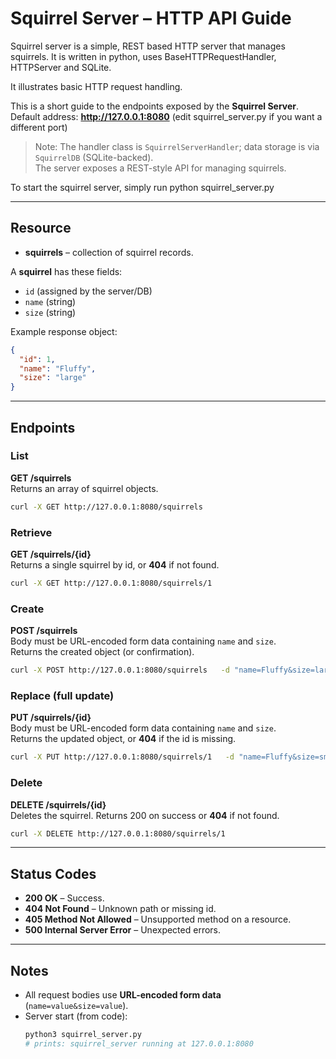 # Squirrel Server – HTTP API Guide
Squirrel server is a simple, REST based HTTP server that manages squirrels. It is written
in python, uses BaseHTTPRequestHandler, HTTPServer and SQLite.

It illustrates basic HTTP request handling.


This is a short guide to the endpoints exposed by the **Squirrel Server**.  
Default address: **http://127.0.0.1:8080** (edit squirrel_server.py if you want a different port)

> Note: The handler class is `SquirrelServerHandler`; data storage is via `SquirrelDB` (SQLite-backed).  
> The server exposes a REST-style API for managing squirrels.

To start the squirrel server, simply run python squirrel_server.py


---

## Resource
- **squirrels** – collection of squirrel records.

A **squirrel** has these fields:
- `id` (assigned by the server/DB)
- `name` (string)
- `size` (string)

Example response object:
```json
{
  "id": 1,
  "name": "Fluffy",
  "size": "large"
}
```

---

## Endpoints

### List
**GET /squirrels**  
Returns an array of squirrel objects.

```bash
curl -X GET http://127.0.0.1:8080/squirrels
```

### Retrieve
**GET /squirrels/{id}**  
Returns a single squirrel by id, or **404** if not found.

```bash
curl -X GET http://127.0.0.1:8080/squirrels/1
```

### Create
**POST /squirrels**  
Body must be URL-encoded form data containing `name` and `size`.  
Returns the created object (or confirmation).

```bash
curl -X POST http://127.0.0.1:8080/squirrels   -d "name=Fluffy&size=large"
```

### Replace (full update)
**PUT /squirrels/{id}**  
Body must be URL-encoded form data containing `name` and `size`.  
Returns the updated object, or **404** if the id is missing.

```bash
curl -X PUT http://127.0.0.1:8080/squirrels/1   -d "name=Fluffy&size=small"
```

### Delete
**DELETE /squirrels/{id}**  
Deletes the squirrel. Returns 200 on success or **404** if not found.

```bash
curl -X DELETE http://127.0.0.1:8080/squirrels/1
```

---

## Status Codes
- **200 OK** – Success.
- **404 Not Found** – Unknown path or missing id.
- **405 Method Not Allowed** – Unsupported method on a resource.
- **500 Internal Server Error** – Unexpected errors.

---

## Notes
- All request bodies use **URL-encoded form data** (`name=value&size=value`).  
- Server start (from code):
  ```bash
  python3 squirrel_server.py
  # prints: squirrel_server running at 127.0.0.1:8080
  ```

